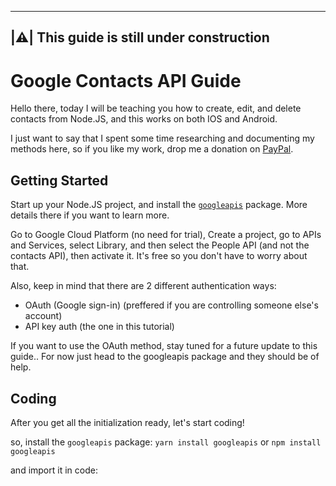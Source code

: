 --------
|:warning:| This guide is still under construction
--------
# Google Contacts API Guide
Hello there, today I will be teaching you how to create, edit, and delete contacts from Node.JS, and this works on both IOS and Android.

I just want to say that I spent some time researching and documenting my methods here, so if you like my work, drop me a donation on [PayPal](https://paypal.me/RajehTaher).

## Getting Started

Start up your Node.JS project, and install the [`googleapis`](https://npmjs.com/package/googleapis) package. More details there if you want to learn more.

Go to Google Cloud Platform (no need for trial), Create a project, go to APIs and Services, select Library, and then select the People API (and not the contacts API), then activate it. It's free so you don't have to worry about that.

Also, keep in mind that there are 2 different authentication ways:
- OAuth (Google sign-in) (preffered if you are controlling someone else's account)
- API key auth (the one in this tutorial) 

If you want to use the OAuth method, stay tuned for a future update to this guide.. For now just head to the googleapis package and they should be of help.


## Coding
After you get all the initialization ready, let's start coding!

so, install the `googleapis` package:
`yarn install googleapis`
or 
`npm install googleapis`

and import it in code:
